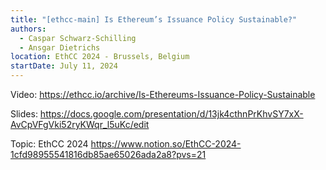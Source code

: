 ```yaml
---
title: "[ethcc-main] Is Ethereum’s Issuance Policy Sustainable?"
authors:
  - Caspar Schwarz-Schilling
  - Ansgar Dietrichs
location: EthCC 2024 - Brussels, Belgium
startDate: July 11, 2024
---
```


Video: <https://ethcc.io/archive/Is-Ethereums-Issuance-Policy-Sustainable>

Slides: <https://docs.google.com/presentation/d/13jk4cthnPrKhvSY7xX-AvCpVFgVki52ryKWqr_l5uKc/edit>

Topic: EthCC 2024 <https://www.notion.so/EthCC-2024-1cfd98955541816db85ae65026ada2a8?pvs=21>
